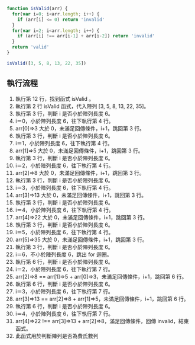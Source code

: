 ``` js
function isValid(arr) {
  for(var i=0; i<arr.length; i++) {
    if (arr[i] <= 0) return 'invalid'
  }
  for(var i=2; i<arr.length; i++) {
    if (arr[i] !== arr[i-1] + arr[i-2]) return 'invalid'
  }
  return 'valid'
}

isValid([3, 5, 8, 13, 22, 35])
```

## 執行流程
1. 執行第 12 行，找到函式 isValid 。
2. 執行第 2 行 isValid 函式，代入陣列 [3, 5, 8, 13, 22, 35]。
3. 執行第 3 行，判斷 i 是否小於陣列長度 6。 
4. i＝0，小於陣列長度 6，往下執行第 4 行。
5. arr[0]=>3 大於 0，未滿足回傳條件，i+1，跳回第 3 行。
6. 執行第 3 行，判斷 i 是否小於陣列長度 6。 
7. i＝1，小於陣列長度 6，往下執行第 4 行。
8. arr[1]=>5 大於 0，未滿足回傳條件，i+1，跳回第 3 行。
9. 執行第 3 行，判斷 i 是否小於陣列長度 6。 
10. i＝2，小於陣列長度 6，往下執行第 4 行。
11. arr[2]=>8 大於 0，未滿足回傳條件，i+1，跳回第 3 行。
12. 執行第 3 行，判斷 i 是否小於陣列長度 6。 
13. i＝3，小於陣列長度 6，往下執行第 4 行。
14. arr[3]=>13 大於 0，未滿足回傳條件，i+1，跳回第 3 行。
15. 執行第 3 行，判斷 i 是否小於陣列長度 6。 
16. i＝4，小於陣列長度 6，往下執行第 4 行。
17. arr[4]=>22 大於 0，未滿足回傳條件，i+1，跳回第 3 行。
18. 執行第 3 行，判斷 i 是否小於陣列長度 6。 
19. i＝5，小於陣列長度 6，往下執行第 4 行。
20. arr[5]=>35 大於 0，未滿足回傳條件，i+1，跳回第 3 行。
21. 執行第 3 行，判斷 i 是否小於陣列長度 6。 
22. i＝6，不小於陣列長度 6，跳出 for 迴圈。
23. 執行第 6 行，判斷 i 是否小於陣列長度 6。
24. i＝2，小於陣列長度 6，往下執行第 7 行。
25. arr[2]=>8 == arr[1]=>5 + arr[0]=>3，未滿足回傳條件，i+1，跳回第 6 行。
26. 執行第 6 行，判斷 i 是否小於陣列長度 6。
27. i＝3，小於陣列長度 6，往下執行第 7 行。
28. arr[3]=>13 == arr[2]=>8 + arr[1]=>5，未滿足回傳條件，i+1，跳回第 6 行。
26. 執行第 6 行，判斷 i 是否小於陣列長度 6。
27. i＝4，小於陣列長度 6，往下執行第 7 行。
28. arr[4]=>22 !== arr[3]=>13 + arr[2]=>8，滿足回傳條件，回傳 invalid，結束函式。
29. 此函式用於判斷陣列是否為費氏數列
